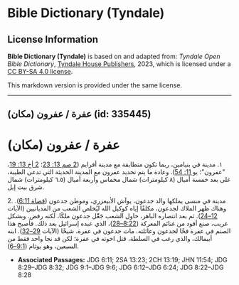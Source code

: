 # Bible Dictionary (Tyndale)

## License Information

**Bible Dictionary (Tyndale)** is based on and adapted from: _Tyndale Open Bible Dictionary_, [Tyndale House Publishers](https://tyndaleopenresources.com/), 2023, which is licensed under a [CC BY-SA 4.0 license](https://creativecommons.org/licenses/by-sa/4.0/legalcode.en).

This markdown version is provided under the same license.



--------------------------------

## عفرة / عفرون (مكان) (id: 335445)

عفرة / عفرون (مكان)
===================

١. مدينة في بنيامين، ربما تكون متطابقة مع مدينة أفرايم ([2 صم 13: 23](https://ref.ly/2Sam13:23)؛ [2 أخ 13: 19](https://ref.ly/2Chr13:19)، "عفرون"؛ [يو 11: 54](https://ref.ly/John11:54)). وعادة ما يتم تحديد عفرون مع المدينة الحديثة التي تدعى الطيبة، على بعد خمسة أميال (٨ كيلومترات) شمال مخماس وأربعة أميال (٦.٥ كيلومترات) شمال شرق بيت إيل.

2\. مدينة في منسى يملكها والد جدعون، يوآش الأبيعزري، وموطن جدعون ([قضاة 6:11](https://ref.ly/Judg6:11)). وهناك ظهر الملاك لجدعون، مكلفًا إياه كوكيل الله ليُخلص الشعب من المديانيين (الآيات [12–24](https://ref.ly/Judg6:12-Judg6:24)). ثم بعد انتصاره الباهر، حاول الشعب جَعّْل جدعون ملكًا، لكنه رفض. وبشكل غريب، صنع أفود من غنائم المعركة ([8:22–28](https://ref.ly/Judg8:22-Judg8:28))، الذي عبده إسرائيل بعد ذلك. فأصبح هذا الصنم في عفرة فخًا لجدعون وعائلته. مات جدعون في عفرة، شيخًا (الآيات [29–32](https://ref.ly/Judg8:29-Judg8:32)). ابنه أبيمالك، والذي رغب في السلطة، قتل اخوته في عفرة؛ لكن قد نجا واحد فقط من السبعين، وهو يوثام ([9:1–6](https://ref.ly/Judg9:1-Judg9:6)).

* **Associated Passages:** JDG 6:11; 2SA 13:23; 2CH 13:19; JHN 11:54; JDG 8:29–JDG 8:32; JDG 9:1–JDG 9:6; JDG 6:12–JDG 6:24; JDG 8:22–JDG 8:28

